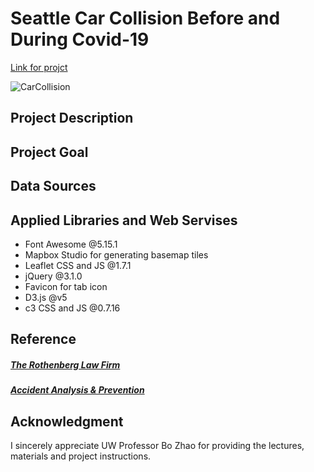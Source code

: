# Seattle Car Collision Before and During Covid-19

[Link for projct]()

![CarCollision](https://user-images.githubusercontent.com/77243665/111259010-55474c00-85db-11eb-80b7-6ff49c6c1d92.png)

## Project Description

## Project Goal

## Data Sources

## Applied Libraries and Web Servises
* Font Awesome @5.15.1
* Mapbox Studio for generating basemap tiles
* Leaflet CSS and JS @1.7.1
* jQuery @3.1.0
* Favicon for tab icon
* D3.js @v5
* c3 CSS and JS @0.7.16

##  Reference
##### [The Rothenberg Law Firm](https://injurylawyer.com/car-accidents/has-the-covid-19-pandemic-reduced-the-number-of-car-accident-fatalities/)
##### [Accident Analysis & Prevention](https://www.ncbi.nlm.nih.gov/pmc/articles/PMC7364169/)
## Acknowledgment
I sincerely appreciate UW Professor Bo Zhao for providing the lectures, materials and project instructions.
